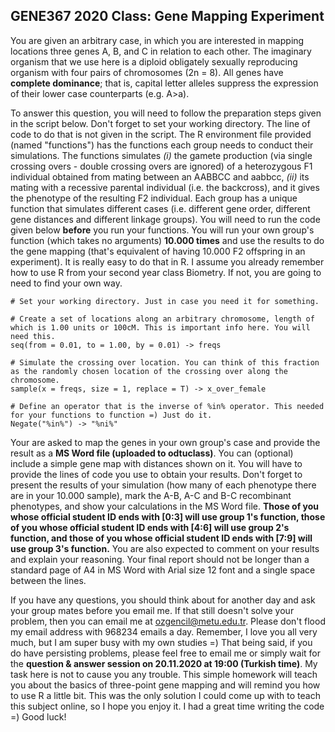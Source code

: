## GENE367 2020 Class: Gene Mapping Experiment ##
You are given an arbitrary case, in which you are interested in mapping locations three genes A, B, and C in relation to each other. The imaginary organism that we use here is a diploid obligately sexually reproducing organism with four pairs of chromosomes (2n = 8). All genes have **complete dominance**; that is, capital letter alleles suppress the expression of their lower case counterparts (e.g. A>a). 

To answer this question, you will need to follow the preparation steps given in the script below. Don't forget to set your working directory. The line of code to do that is not given in the script. The R environment file provided (named "functions") has the functions each group needs to conduct their simulations. The functions simulates *(i)* the gamete production (via single crossing overs - double crossing overs are ignored) of a heterozygous F1 individual obtained from mating between an AABBCC and aabbcc, *(ii)* its mating with a recessive parental individual (i.e. the backcross), and it gives the phenotype of the resulting F2 individual. Each group has a unique function that simulates different cases (i.e. different gene order, different gene distances and different linkage groups). You will need to run the code given below **before** you run your functions. You will run your own group's function (which takes no arguments) **10.000 times** and use the results to do the gene mapping (that's equivalent of having 10.000 F2 offspring in an experiment). It is really easy to do that in R. I assume you already remember how to use R from your second year class Biometry. If not, you are going to need to find your own way. 

```{r}
# Set your working directory. Just in case you need it for something.

# Create a set of locations along an arbitrary chromosome, length of which is 1.00 units or 100cM. This is important info here. You will need this.  
seq(from = 0.01, to = 1.00, by = 0.01) -> freqs

# Simulate the crossing over location. You can think of this fraction as the randomly chosen location of the crossing over along the chromosome.
sample(x = freqs, size = 1, replace = T) -> x_over_female

# Define an operator that is the inverse of %in% operator. This needed for your functions to function =) Just do it. 
Negate("%in%") -> "%ni%"
```

Your are asked to map the genes in your own group's case and provide the result as a **MS Word file (uploaded to odtuclass)**. You can (optional) include a simple gene map with distances shown on it. You will have to provide the lines of code you use to obtain your results. Don't forget to present the results of your simulation (how many of each phenotype there are in your 10.000 sample), mark the A-B, A-C and B-C recombinant phenotypes, and show your calculations in the MS Word file. **Those of you whose official student ID ends with [0:3] will use group 1's function, those of you whose official student ID ends with [4:6] will use group 2's function, and those of you whose official student ID ends with [7:9] will use group 3's function.** You are also expected to comment on your results and explain your reasoning. Your final report should not be longer than a standard page of A4 in MS Word with Arial size 12 font and a single space between the lines. 

If you have any questions, you should think about for another day and ask your group mates before you email me. If that still doesn't solve your problem, then you can email me at ozgencil@metu.edu.tr. Please don't flood my email address with 968234 emails a day. Remember, I love you all very much, but I am super busy with my own studies =) That being said, if you do have persisting problems, please feel free to email me or simply wait for the **question & answer session on 20.11.2020 at 19:00 (Turkish time)**. My task here is not to cause you any trouble. This simple homework will teach you about the basics of three-point gene mapping and will remind you how to use R a little bit. This was the only solution I could come up with to teach this subject online, so I hope you enjoy it. I had a great time writing the code =) Good luck! 
